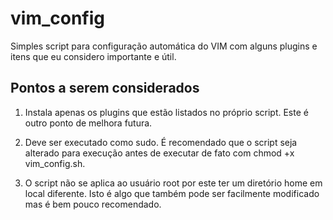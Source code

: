 # vim_config

Simples script para configuração automática do VIM com alguns plugins e itens que eu considero importante e útil.

## Pontos a serem considerados

1. Instala apenas os plugins que estão listados no próprio script. Este é outro ponto de melhora futura.

2. Deve ser executado como sudo. É recomendado que o script seja alterado para execução antes de executar de fato com chmod +x vim_config.sh.

3. O script não se aplica ao usuário root por este ter um diretório home em local diferente. Isto é algo que também pode ser facilmente modificado mas é bem pouco recomendado.

